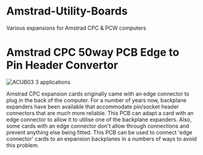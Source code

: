 # Amstrad-Utility-Boards
Various expansions for Amstrad CPC &amp; PCW computers

# Amstrad CPC 50way PCB Edge to Pin Header Convertor

![ACUB03 3 applications](https://user-images.githubusercontent.com/68661647/236634139-964b0de8-4400-4895-952a-0850525727a7.jpg)

Amstrad CPC expansion cards originally came with an edge connector to plug in the back of the computer. For a number of years now, backplane expanders have been available that accommodate pin/socket header connectors that are much more reliable. This PCB can adapt a card with an edge connector to allow it to utilise one of the backplane expanders. Also, some cards with an edge connector don't allow through connections and prevent anything else being fitted. This PCB can be used to connect 'edge connector' cards to an expansion backplanes in a numbers of ways to avoid this problem.
